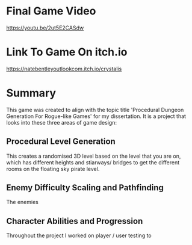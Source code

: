 # Final Game Video

https://youtu.be/2ut5E2CASdw

# Link To Game On itch.io

https://natebentleyoutlookcom.itch.io/crystalis

# Summary

This game was created to align with the topic title 'Procedural Dungeon Generation For Rogue-like Games' for my dissertation.
It is a project that looks into these three areas of game design:

## Procedural Level Generation

This creates a randomised 3D level based on the level that you are on, which has different heights and stiarways/ bridges to get the different rooms on the floating sky pirate level.

## Enemy Difficulty Scaling and Pathfinding

The enemies

## Character Abilities and Progression



Throughout the project I worked on player / user testing to 
